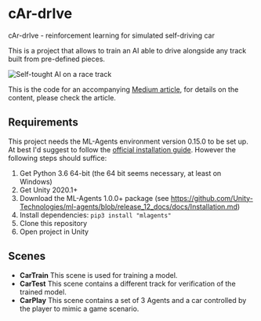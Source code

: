 # cAr-drIve
cAr-drIve - reinforcement learning for simulated self-driving car

This is a project that allows to train an AI able to drive alongside any track built from pre-defined pieces.

![Self-tought AI on a race track](https://miro.medium.com/max/800/1*IkRIQavCAPI96PH3XE36xQ.gif)

This is the code for an accompanying [Medium article](http://medium.com/p/60b0e7a10d9e), for details on the content, please check the article.

## Requirements
This project needs the ML-Agents environment version 0.15.0 to be set up. At best I'd suggest to follow the [official installation guide](https://github.com/Unity-Technologies/ml-agents/blob/master/docs/Installation.md). However the following steps should suffice:

1. Get Python 3.6 64-bit (the 64 bit seems necessary, at least on Windows)
2. Get Unity 2020.1+
3. Download the ML-Agents 1.0.0+ package (see https://github.com/Unity-Technologies/ml-agents/blob/release_12_docs/docs/Installation.md)
4. Install dependencies: `pip3 install "mlagents"`
5. Clone this repository
6. Open project in Unity

## Scenes
* **CarTrain** This scene is used for training a model.  
* **CarTest** This scene contains a different track for verification of the trained model.  
* **CarPlay** This scene contains a set of 3 Agents and a car controlled by the player to mimic a game scenario.  
